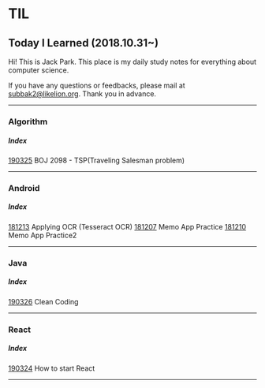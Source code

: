 # TIL
## Today I Learned (2018.10.31~)

Hi! This is Jack Park. 
This place is my daily study notes for everything about computer science.

If you have any questions or feedbacks, please mail at subbak2@likelion.org. 
Thank you in advance.
<hr/>

### Algorithm
##### Index
   [190325](https://github.com/subbak2/TIL/tree/master/190325) BOJ 2098 - TSP(Traveling Salesman problem)

<hr/>

### Android
##### Index
   [181213](https://github.com/subbak2/TIL/tree/master/181213) Applying OCR (Tesseract OCR)
   [181207](https://github.com/subbak2/TIL/tree/master/181207) Memo App Practice
   [181210](https://github.com/subbak2/TIL/tree/master/181210) Memo App Practice2
   

<hr/>

### Java
##### Index
   [190326](https://github.com/subbak2/TIL/tree/master/190326) Clean Coding

<hr/>

### React
##### Index
   [190324](https://github.com/subbak2/TIL/tree/master/190324) How to start React

<hr/>
